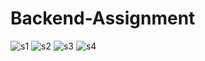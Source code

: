 # Backend-Assignment
![s1](https://user-images.githubusercontent.com/91682289/164263103-b9da26e2-8242-4fa3-8a6f-00e6ca82c791.png)
![s2](https://user-images.githubusercontent.com/91682289/164264345-bd1f6dba-0ca2-47a6-a57a-e37b31d45689.png)
![s3](https://user-images.githubusercontent.com/91682289/164264380-c36d3044-a183-46db-9f8c-16fbea7f8ff1.png)
![s4](https://user-images.githubusercontent.com/91682289/164265270-5f5b8290-c51b-48ee-a320-077c37315359.png)
